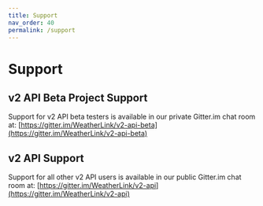 ```yaml
---
title: Support
nav_order: 40
permalink: /support
---
```


# Support

## v2 API Beta Project Support

Support for v2 API beta testers is available in our private Gitter.im chat room at: [https://gitter.im/WeatherLink/v2-api-beta](https://gitter.im/WeatherLink/v2-api-beta)

## v2 API Support

Support for all other v2 API users is available in our public Gitter.im chat room at: [https://gitter.im/WeatherLink/v2-api](https://gitter.im/WeatherLink/v2-api)
